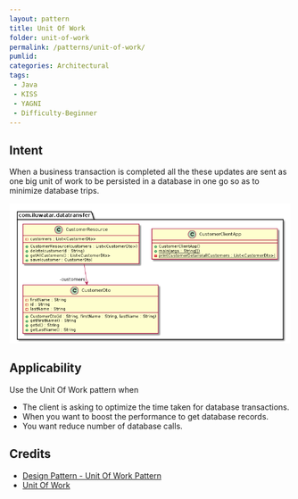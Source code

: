 ```yaml
---
layout: pattern
title: Unit Of Work
folder: unit-of-work
permalink: /patterns/unit-of-work/
pumlid: 
categories: Architectural
tags:
 - Java
 - KISS
 - YAGNI
 - Difficulty-Beginner
---
```


## Intent
When a business transaction is completed all the these updates are sent as one 
  big unit of work to be persisted in a database in one go so as to minimize database trips. 

![alt text](etc/unit-of-work.urm.png "unit-of-work")

## Applicability
Use the Unit Of Work pattern when

* The client is asking to optimize the time taken for database transactions.
* When you want to boost the performance to get database records.
* You want reduce number of database calls.

## Credits

* [Design Pattern - Unit Of Work Pattern](https://www.codeproject.com/Articles/581487/Unit-of-Work-Design-Pattern)
* [Unit Of Work](https://martinfowler.com/eaaCatalog/unitOfWork.html)

